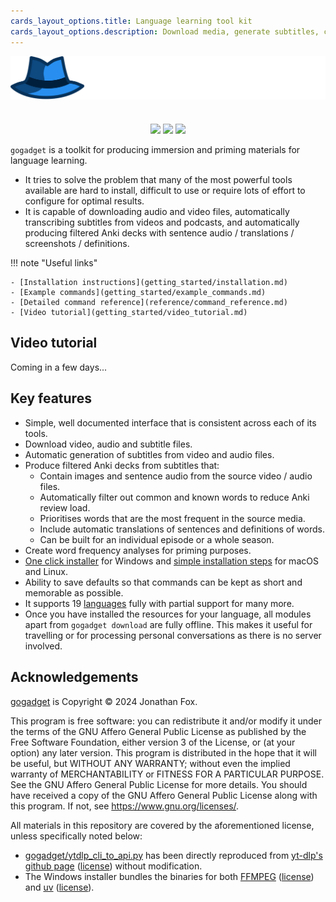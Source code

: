 ```yaml
---
cards_layout_options.title: Language learning tool kit
cards_layout_options.description: Download media, generate subtitles, create Anki decks and more!
---
```


<a href = "https://gogadget.jfox.io"><img src = "img/header.svg" align="center"></a>

#

<div align = "center">
  <a href = "https://github.com/jonathanfox5/gogadget/releases" alt = "Download"><img src = "https://img.shields.io/github/v/tag/jonathanfox5/gogadget?label=download&color=blue"></a>
  <a href = "https://gogadget.jfox.io" alt = "Documentation"><img src = "https://img.shields.io/badge/view-documentation-brightgreen"></a>
  <a href = "https://pypi.org/project/gogadget/" alt = "PyPI"><img src = "https://img.shields.io/pypi/v/gogadget?color=%23BA55D3"></a>
</div>

`gogadget` is a toolkit for producing immersion and priming materials for language learning.

- It tries to solve the problem that many of the most powerful tools available are hard to install, difficult to use or require lots of effort to configure for optimal results.
- It is capable of downloading audio and video files, automatically transcribing subtitles from videos and podcasts, and automatically producing filtered Anki decks with sentence audio / translations / screenshots / definitions.

!!! note "Useful links"

    - [Installation instructions](getting_started/installation.md)
    - [Example commands](getting_started/example_commands.md)
    - [Detailed command reference](reference/command_reference.md)
    - [Video tutorial](getting_started/video_tutorial.md)

## Video tutorial

Coming in a few days...

## Key features

- Simple, well documented interface that is consistent across each of its tools.
- Download video, audio and subtitle files.
- Automatic generation of subtitles from video and audio files.
- Produce filtered Anki decks from subtitles that:
  - Contain images and sentence audio from the source video / audio files.
  - Automatically filter out common and known words to reduce Anki review load.
  - Prioritises words that are the most frequent in the source media.
  - Include automatic translations of sentences and definitions of words.
  - Can be built for an individual episode or a whole season.
- Create word frequency analyses for priming purposes.
- [One click installer](https://github.com/jonathanfox5/gogadget/releases/) for Windows and [simple installation steps](getting_started/installation.md) for macOS and Linux.
- Ability to save defaults so that commands can be kept as short and memorable as possible.
- It supports 19 [languages](getting_started/supported_languages.md) fully with partial support for many more.
- Once you have installed the resources for your language, all modules apart from `gogadget download` are fully offline. This makes it useful for travelling or for processing personal conversations as there is no server involved.

## Acknowledgements

[gogadget](https://github.com/jonathanfox5/gogadget) is Copyright © 2024 Jonathan Fox.

This program is free software: you can redistribute it and/or modify it under the terms of the GNU Affero General Public License as published by the Free Software Foundation, either version 3 of the License, or (at your option) any later version. This program is distributed in the hope that it will be useful, but WITHOUT ANY WARRANTY; without even the implied warranty of MERCHANTABILITY or FITNESS FOR A PARTICULAR PURPOSE. See the GNU Affero General Public License for more details. You should have received a copy of the GNU Affero General Public License along with this program. If not, see <https://www.gnu.org/licenses/>.

All materials in this repository are covered by the aforementioned license, unless specifically noted below:

- [gogadget/ytdlp_cli_to_api.py](https://github.com/jonathanfox5/gogadget/blob/main/gogadget/ytdlp_cli_to_api.py) has been directly reproduced from [yt-dlp's github page](https://github.com/yt-dlp/yt-dlp/blob/master/devscripts/cli_to_api.py) ([license](https://raw.githubusercontent.com/yt-dlp/yt-dlp/refs/heads/master/LICENSE)) without modification.
- The Windows installer bundles the binaries for both [FFMPEG](https://ffmpeg.org) ([license](https://ffmpeg.org/legal.html)) and [uv](https://github.com/astral-sh/uv) ([license](https://github.com/astral-sh/uv/blob/main/LICENSE-MIT)).
